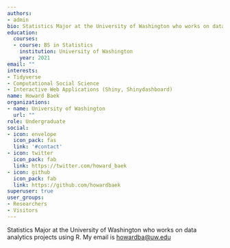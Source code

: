 ```yaml
---
authors:
- admin
bio: Statistics Major at the University of Washington who works on data analytics projects using R. My email is howardba@uw.edu
education:
  courses:
  - course: BS in Statistics
    institution: University of Washington
    year: 2021
email: ""
interests:
- Tidyverse
- Computational Social Science
- Interactive Web Applications (Shiny, Shinydashboard)
name: Howard Baek
organizations:
- name: University of Washington
  url: ""
role: Undergraduate 
social:
- icon: envelope
  icon_pack: fas
  link: '#contact'
- icon: twitter
  icon_pack: fab
  link: https://twitter.com/howard_baek
- icon: github
  icon_pack: fab
  link: https://github.com/howardbaek
superuser: true
user_groups:
- Researchers
- Visitors
---
```


Statistics Major at the University of Washington who works on data analytics projects using R. My email is howardba@uw.edu
